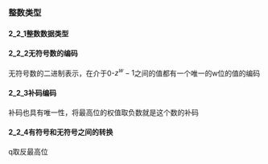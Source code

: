 ### 整数类型
#### 2_2_1整数数据类型
#### 2_2_2无符号数的编码
无符号数的二进制表示，在介于0-$z^w - 1$之间的值都有一个唯一的w位的值的编码
#### 2_2_3补码编码
补码也具有唯一性，将最高位的权值取负数就是这个数的补码
#### 2_2_4有符号和无符号之间的转换
q取反最高位

